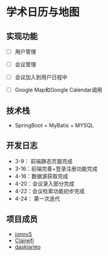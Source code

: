 # 学术日历与地图

## 实现功能

- [ ] 用户管理

- [ ] 会议管理

- [ ] 会议加入到用户日程中

- [ ] Google Map和Google Calendar调用

## 技术栈

* SpringBoot + MyBatis + MYSQL



## 开发日志

* 3-9： 前端静态页面完成
* 3-16：前端完善+登录注册功能完成
* 4-16：数据源获取完成
* 4-20：会议录入部分完成
* 4-22：会议检索功能初步完成
* 4-24： 第一次迭代





## 项目成员

* [jonnyS](https://github.com/JonnyS1226)
* [Clairejfj](https://github.com/Clairejfj)
* [dasklarleo](https://github.com/dasklarleo)

